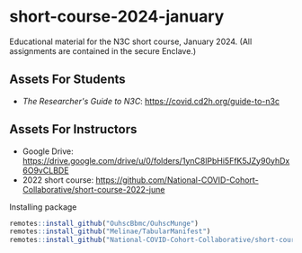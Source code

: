 # short-course-2024-january
Educational material for the N3C short course, January 2024. (All assignments are contained in the secure Enclave.)

Assets For Students
-------

* *The Researcher's Guide to N3C*: <https://covid.cd2h.org/guide-to-n3c>

Assets For Instructors
-------

* Google Drive: <https://drive.google.com/drive/u/0/folders/1ynC8lPbHi5FfK5JZy90yhDx6O9vCLBDE>
* 2022 short course: <https://github.com/National-COVID-Cohort-Collaborative/short-course-2022-june>


Installing package

```r
remotes::install_github("OuhscBbmc/OuhscMunge")
remotes::install_github("Melinae/TabularManifest")
remotes::install_github("National-COVID-Cohort-Collaborative/short-course-2024-january", subdir = "workflow")
```